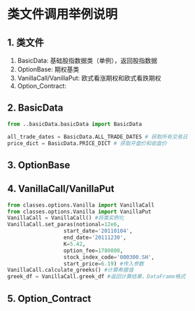 # 类文件调用举例说明

## 1. 类文件

1. BasicData: 基础股指数据类（单例），返回股指数据
2. OptionBase: 期权基类
3. VanillaCall/VanillaPut: 欧式看涨期权和欧式看跌期权
4. Option_Contract: 

## 2. BasicData

```python
from ..basicData.basicData import BasicData

all_trade_dates = BasicData.ALL_TRADE_DATES # 获取所有交易日
price_dict = BasicData.PRICE_DICT # 获取开盘价和收盘价
```

## 3. OptionBase

## 4. VanillaCall/VanillaPut

```python
from classes.options.Vanilla import VanillaCall
from classes.options.Vanilla import VanillaPut
VanillaCall = VanillaCall() #将类实例化
VanillaCall.set_paras(notional=12e6,
                  start_date='20110104',
                  end_date='20111230',
                  K=5.42,
                  option_fee=1780800,
                  stock_index_code='000300.SH',
                  start_price=6.19) #传入参数
VanillaCall.calculate_greeks() #计算希腊值
greek_df = VanillaCall.greek_df #返回计算结果，DataFrame格式
```

## 5. Option_Contract
